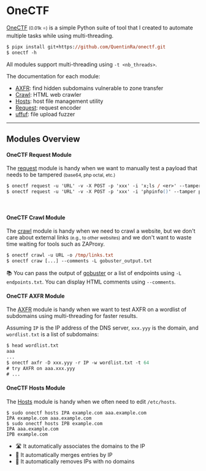 # OneCTF

<div class="row row-cols-lg-2"><div>

[OneCTF](https://github.com/QuentinRa/onectf/) <small>(0.01k ⭐)</small> is a simple Python suite of tool that I created to automate multiple tasks while using multi-threading.

```ps
$ pipx install git+https://github.com/QuentinRa/onectf.git
$ onectf -h
```

All modules support multi-threading using `-t <nb_threads>`.
</div><div>

The documentation for each module:

* [AXFR](https://github.com/QuentinRa/onectf/blob/main/docs/axfr.md): find hidden subdomains vulnerable to zone transfer
* [Crawl](https://github.com/QuentinRa/onectf/blob/main/docs/crawl.md): HTML web crawler
* [Hosts](https://github.com/QuentinRa/onectf/blob/main/docs/hosts.md): host file management utility
* [Request](https://github.com/QuentinRa/onectf/blob/main/docs/request.md): request encoder
* [uffuf](https://github.com/QuentinRa/onectf/blob/main/docs/uffuf.md): file upload fuzzer
</div></div>

<hr class="sep-both">

## Modules Overview

<div class="row row-cols-lg-2"><div>

#### OneCTF Request Module

The [request](https://github.com/QuentinRa/onectf/blob/main/docs/request.md) module is handy when we want to manually test a payload that needs to be tampered <small>(base64, php octal, etc.)</small>

```ps
$ onectf request -u 'URL' -v -X POST -p 'xxx' -i 'x;ls / <er>' --tamper aliases,space2tab
$ onectf request -u 'URL' -v -X POST -p 'xxx' -i 'phpinfo()' --tamper php_octal
```

<br>

#### OneCTF Crawl Module

The [crawl](https://github.com/QuentinRa/onectf/blob/main/docs/crawl.md) module is handy when we need to crawl a website, but we don't care about external links <small>(e.g., to other websites)</small> and we don't want to waste time waiting for tools such as ZAProxy.

```ps
$ onectf crawl -u URL -o /tmp/links.txt
$ onectf craw [...] --comments -L gobuster_output.txt
```

📚 You can pass the output of [gobuster](/cybersecurity/red-team/tools/enumeration/web/gobuster.md)  or a list of endpoints using `-L endpoints.txt`. You can display HTML comments using `--comments`.
</div><div>

#### OneCTF AXFR Module

The [AXFR](https://github.com/QuentinRa/onectf/blob/main/docs/axfr.md) module is handy when we want to test AXFR on a wordlist of subdomains using multi-threading for faster results.

Assuming `IP` is the IP address of the DNS server, `xxx.yyy` is the domain, and `wordlist.txt` is a list of subdomains:

```ps
$ head wordlist.txt
aaa
...
$ onectf axfr -D xxx.yyy -r IP -w wordlist.txt -t 64
# try AXFR on aaa.xxx.yyy
# ...
```

#### OneCTF Hosts Module

The [Hosts](https://github.com/QuentinRa/onectf/blob/main/docs/hosts.md) module is handy when we often need to edit `/etc/hosts`.

```shell!
$ sudo onectf hosts IPA example.com aaa.example.com
IPA example.com aaa.example.com
$ sudo onectf hosts IPB example.com
IPA aaa.example.com
IPB example.com
```

* 🛣️ It automatically associates the domains to the IP
* 🧼 It automatically merges entries by IP
* 🧹 It automatically removes IPs with no domains
</div></div>